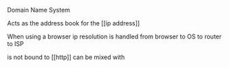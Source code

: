 Domain Name System

Acts as the address book for the [[ip address]]

When using a browser ip resolution is handled from browser to OS to router to ISP

is not bound to [[http]] can be mixed with 